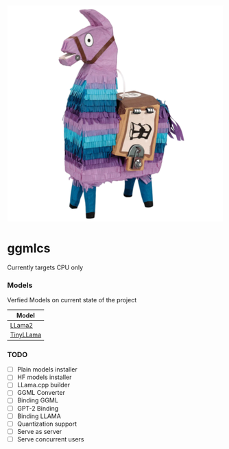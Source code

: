 <h1 align="center">
  <br>
  <img src="logo.png" alt="ggmlcs" width="800">
  <br>
</h1>

# ggmlcs

Currently targets CPU only

### Models
Verfied Models on current state of the project

|  Model  |
| ------- |
|  [LLama2](https://huggingface.co/TheBloke/llama-2-7B-Guanaco-QLoRA-GGUF) |
|  [TinyLLama](https://huggingface.co/TheBloke/TinyLlama-1.1B-Chat-v1.0-GGUF/tree/main)  |

### TODO
- [ ] Plain models installer
- [ ] HF models installer
- [ ] LLama.cpp builder
- [ ] GGML Converter
- [ ] Binding GGML
- [ ] GPT-2 Binding
- [ ] Binding LLAMA
- [ ] Quantization support
- [ ] Serve as server
- [ ] Serve concurrent users
